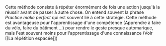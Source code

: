 Cette méthode consiste à répéter énormément de fois une action jusqu'à la réussir avant de passer à autre chose. On entend souvent la phrase *Practice make perfect* qui est souvent lié à cette stratégie. Cette méthode est avantageuse pour l'apprentissage d'une compétence (Apprendre à faire du vélo, faire du bâtiment ...) pour rendre le geste presque automarique, mais l'est souvent moins pour l'apprentissage d'une connaissance (Voir [[La répétition espacée]])